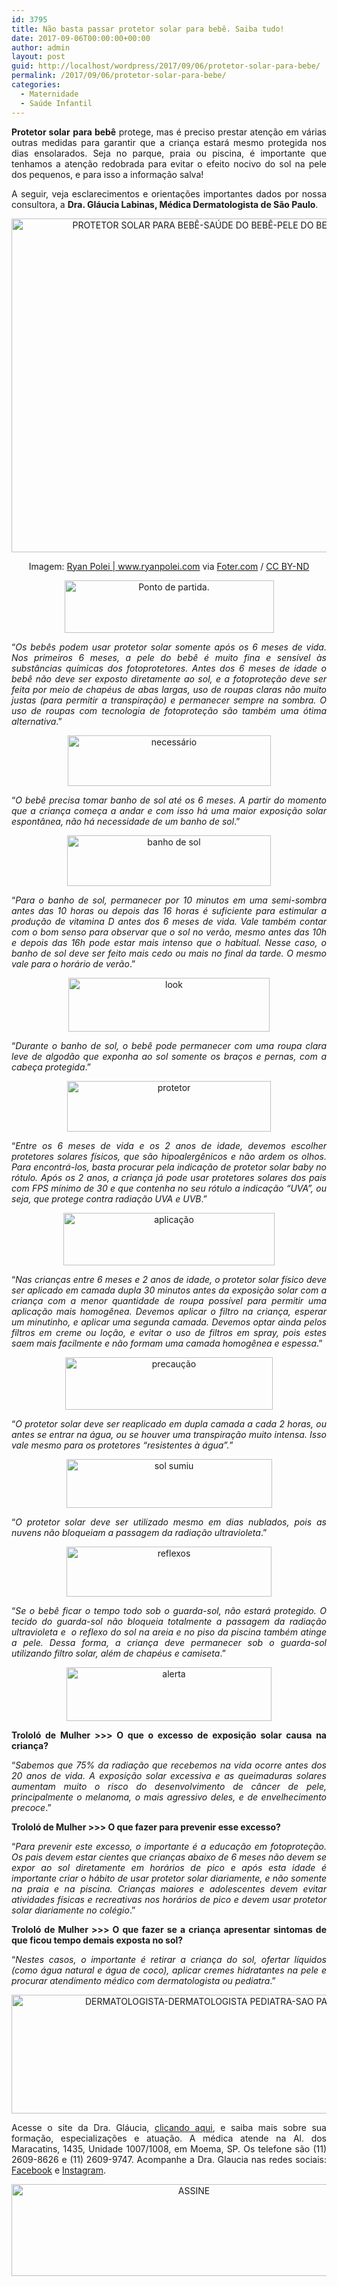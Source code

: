 ```yaml
---
id: 3795
title: Não basta passar protetor solar para bebê. Saiba tudo!
date: 2017-09-06T00:00:00+00:00
author: admin
layout: post
guid: http://localhost/wordpress/2017/09/06/protetor-solar-para-bebe/
permalink: /2017/09/06/protetor-solar-para-bebe/
categories:
  - Maternidade
  - Saúde Infantil
---
```

<p align="justify">
  <strong>Protetor solar</strong> <strong>para bebê</strong> protege, mas é preciso prestar atenção em várias outras medidas para garantir que a criança estará mesmo protegida nos dias ensolarados. Seja no parque, praia ou piscina, é importante que tenhamos a atenção redobrada para evitar o efeito nocivo do sol na pele dos pequenos, e para isso a informação salva!
</p>

<p align="justify">
  A seguir, veja esclarecimentos e orientações importantes dados por nossa consultora, a <strong>Dra. Gláucia Labinas, Médica Dermatologista de São Paulo</strong>.
</p>

<p align="center">
  <img class="alignnone size-full wp-image-14099" src="http://www.trololodemulher.com.br/blog/wp-content/uploads/2017/09/PROTETOR-SOLAR-PARA-BEBÊ-SAÚDE-DO-BEBÊ-PELE-DO-BEBÊ-PROTEÇÃO-SOLAR-DO-BEBÊ.jpg" alt="PROTETOR SOLAR PARA BEBÊ-SAÚDE DO BEBÊ-PELE DO BEBÊ-PROTEÇÃO SOLAR DO BEBÊ" width="800" height="534" />
</p>

<p align="center">
  Imagem: <a href="https://www.flickr.com/photos/ryan_polei/36682704091/" target="_blank">Ryan Polei | www.ryanpolei.com</a> via <a href="http://foter.com/re/a4f7eb" target="_blank">Foter.com</a> / <a href="http://creativecommons.org/licenses/by-nd/2.0/" target="_blank">CC BY-ND</a>
</p>

<p align="center">
  <img class="alignnone size-full wp-image-14097" src="http://www.trololodemulher.com.br/blog/wp-content/uploads/2017/09/Ponto-de-partida..jpg" alt="Ponto de partida." width="335" height="84" />
</p>

<p align="justify">
  “<em>Os bebês podem usar protetor solar somente após os 6 meses de vida. Nos primeiros 6 meses, a pele do bebê é muito fina e sensível às substâncias químicas dos fotoprotetores. Antes dos 6 meses de idade o bebê não deve ser exposto diretamente ao sol, e a fotoproteção deve ser feita por meio de chapéus de abas largas, uso de roupas claras não muito justas (para permitir a transpiração) e permanecer sempre na sombra. O uso de roupas com tecnologia de fotoproteção são também uma ótima alternativa</em>.”
</p>

<p align="center">
  <img class="alignnone size-full wp-image-14096" src="http://www.trololodemulher.com.br/blog/wp-content/uploads/2017/09/necessário.jpg" alt="necessário" width="325" height="81" />
</p>

<p align="justify">
  “<em>O bebê precisa tomar banho de sol até os 6 meses. A partir do momento que a criança começa a andar e com isso há uma maior exposição solar espontânea, não há necessidade de um banho de sol</em>.”
</p>

<p align="center">
  <img class="alignnone size-full wp-image-14093" src="http://www.trololodemulher.com.br/blog/wp-content/uploads/2017/09/banho-de-sol.jpg" alt="banho de sol" width="326" height="81" />
</p>

<p align="justify">
  “<em>Para o banho de sol, permanecer por 10 minutos em uma semi-sombra antes das 10 horas ou depois das 16 horas é suficiente para estimular a produção de vitamina D antes dos 6 meses de vida. Vale também contar com o bom senso para observar que o sol no verão, mesmo antes das 10h e depois das 16h pode estar mais intenso que o habitual. Nesse caso, o banho de sol deve ser feito mais cedo ou mais no final da tarde. O mesmo vale para o horário de verão</em>.”
</p>

<p align="center">
  <img class="alignnone size-full wp-image-14095" src="http://www.trololodemulher.com.br/blog/wp-content/uploads/2017/09/look.jpg" alt="look" width="322" height="86" />
</p>

<p align="justify">
  “<em>Durante o banho de sol, o bebê pode permanecer com uma roupa clara leve de algodão que exponha ao sol somente os braços e pernas, com a cabeça protegida</em>.”
</p>

<p align="center">
  <img class="alignnone size-full wp-image-14102" src="http://www.trololodemulher.com.br/blog/wp-content/uploads/2017/09/protetor.jpg" alt="protetor" width="326" height="81" />
</p>

<p align="justify">
  “<em>Entre os 6 meses de vida e os 2 anos de idade, devemos escolher protetores solares físicos, que são hipoalergênicos e não ardem os olhos. Para encontrá-los, basta procurar pela indicação de protetor solar baby no rótulo. Após os 2 anos, a criança já pode usar protetores solares dos pais com FPS mínimo de 30 e que contenha no seu rótulo a indicação &#8220;UVA&#8221;, ou seja, que protege contra radiação UVA e UVB</em>.”
</p>

<p align="center">
  <img class="alignnone size-full wp-image-14092" src="http://www.trololodemulher.com.br/blog/wp-content/uploads/2017/09/aplicação.jpg" alt="aplicação" width="338" height="84" />
</p>

<p align="justify">
  “<em>Nas crianças entre 6 meses e 2 anos de idade, o protetor solar físico deve ser aplicado em camada dupla 30 minutos antes da exposição solar com a criança com a menor quantidade de roupa possível para permitir uma aplicação mais homogênea. Devemos aplicar o filtro na criança, esperar um minutinho, e aplicar uma segunda camada. Devemos optar ainda pelos filtros em creme ou loção, e evitar o uso de filtros em spray, pois estes saem mais facilmente e não formam uma camada homogênea e espessa</em>.”
</p>

<p align="center">
  <img class="alignnone size-full wp-image-14098" src="http://www.trololodemulher.com.br/blog/wp-content/uploads/2017/09/precaução.jpg" alt="precaução" width="332" height="84" />
</p>

<p align="justify">
  “<em>O protetor solar deve ser reaplicado em dupla camada a cada 2 horas, ou antes se entrar na água, ou se houver uma transpiração muito intensa. Isso vale mesmo para os protetores &#8220;resistentes à água&#8221;.</em>”
</p>

<p align="center">
  <img class="alignnone size-full wp-image-14104" src="http://www.trololodemulher.com.br/blog/wp-content/uploads/2017/09/sol-sumiu.jpg" alt="sol sumiu" width="329" height="78" />
</p>

<p align="justify">
  “<em>O protetor solar deve ser utilizado mesmo em dias nublados, pois as nuvens não bloqueiam a passagem da radiação ultravioleta</em>.”
</p>

<p align="center">
  <img class="alignnone size-full wp-image-14103" src="http://www.trololodemulher.com.br/blog/wp-content/uploads/2017/09/reflexos.jpg" alt="reflexos" width="328" height="80" />
</p>

<p align="justify">
  “<em>Se o bebê ficar o tempo todo sob o guarda-sol, não estará protegido. O tecido do guarda-sol não bloqueia totalmente a passagem da radiação ultravioleta e  o reflexo do sol na areia e no piso da piscina também atinge a pele. Dessa forma, a criança deve permanecer sob o guarda-sol utilizando filtro solar, além de chapéus e camiseta</em>.”
</p>

<p align="center">
  <img class="alignnone size-full wp-image-14091" src="http://www.trololodemulher.com.br/blog/wp-content/uploads/2017/09/alerta.jpg" alt="alerta" width="328" height="86" />
</p>

<p align="justify">
  <strong>Trololó de Mulher >>> O que o excesso de exposição solar causa na criança?</strong>
</p>

<p align="justify">
  “<em>Sabemos que 75% da radiação que recebemos na vida ocorre antes dos 20 anos de vida. A exposição solar excessiva e as queimaduras solares aumentam muito o risco do desenvolvimento de câncer de pele, principalmente o melanoma, o mais agressivo deles, e de envelhecimento precoce</em>.”
</p>

<p align="justify">
  <strong>Trololó de Mulher >>> O que fazer para prevenir esse excesso?</strong>
</p>

<p align="justify">
  “<em>Para prevenir este excesso, o importante é a educação em fotoproteção. Os pais devem estar cientes que crianças abaixo de 6 meses não devem se expor ao sol diretamente em horários de pico e após esta idade é importante criar o hábito de usar protetor solar diariamente, e não somente na praia e na piscina. Crianças maiores e adolescentes devem evitar atividades físicas e recreativas nos horários de pico e devem usar protetor solar diariamente no colégio</em>.”
</p>

<p align="justify">
  <strong>Trololó de Mulher >>> O que fazer se a criança apresentar sintomas de que ficou tempo demais exposta no sol?</strong>
</p>

<p align="justify">
  “<em>Nestes casos, o importante é retirar a criança do sol, ofertar líquidos (como água natural e água de coco), aplicar cremes hidratantes na pele e procurar atendimento médico com dermatologista ou pediatra</em>.”
</p>

<p align="center">
  <img class="alignnone size-full wp-image-14094" src="http://www.trololodemulher.com.br/blog/wp-content/uploads/2017/09/DERMATOLOGISTA-DERMATOLOGISTA-PEDIATRA-SAO-PAULO-DRA-GLAUCIA-LABINAS.jpg" alt="DERMATOLOGISTA-DERMATOLOGISTA PEDIATRA-SAO PAULO-DRA GLAUCIA LABINAS" width="800" height="190" />
</p>

<p align="justify">
  Acesse o site da Dra. Gláucia, <a href="http://draglaucialabinas.com.br/" target="_blank">clicando aqui</a>, e saiba mais sobre sua formação, especializações e atuação. A médica atende na Al. dos Maracatins, 1435, Unidade 1007/1008, em Moema, SP. Os telefone são (11) 2609-8626 e (11) 2609-9747. Acompanhe a Dra. Glaucia nas redes sociais: <a href="https://www.facebook.com/draglaucialabinas" target="_blank">Facebook</a> e <a href="https://www.instagram.com/draglaucialabinas/" target="_blank">Instagram</a>.
</p>

<p align="center">
  <a href="http://feedburner.google.com/fb/a/mailverify?uri=blogbichafemea&loc=pt_BR" target="_blank"><img class="alignnone size-full wp-image-14011" src="http://www.trololodemulher.com.br/blog/wp-content/uploads/2017/08/ASSINE.jpg" alt="ASSINE" width="568" height="147" /></a>
</p>

<p align="justify">